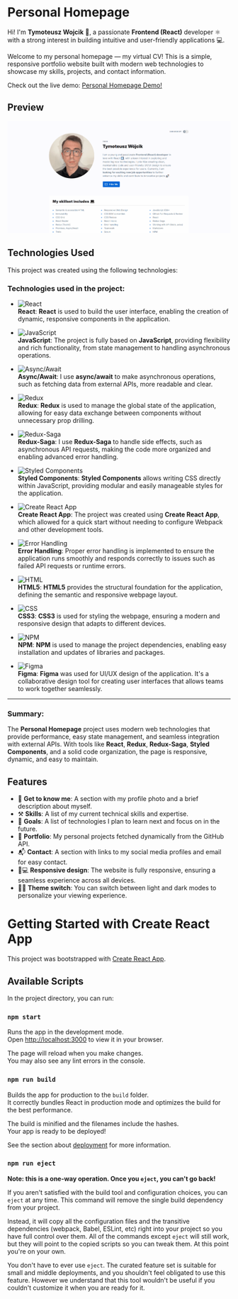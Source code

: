 # Personal Homepage

Hi! I'm **Tymoteusz Wojcik** 👋, a passionate **Frontend (React)** developer ⚛️ with a strong interest in building intuitive and user-friendly applications 💻.  

Welcome to my personal homepage — my virtual CV! This is a simple, responsive portfolio website built with modern web technologies to showcase my skills, projects, and contact information.

Check out the live demo: [Personal Homepage Demo!](https://code-timothy.github.io/personal-homepage/)

## Preview

![Gif przedstawiający działanie aplikacji](/public/images/howtouse.gif)

## Technologies Used

This project was created using the following technologies:

### Technologies used in the project:

- ![React](https://img.shields.io/badge/React-61DAFB?style=flat-square&logo=react&logoColor=white)  
  **React**: **React** is used to build the user interface, enabling the creation of dynamic, responsive components in the application.

- ![JavaScript](https://img.shields.io/badge/JavaScript-F7DF1E?style=flat-square&logo=javascript&logoColor=black)  
  **JavaScript**: The project is fully based on **JavaScript**, providing flexibility and rich functionality, from state management to handling asynchronous operations.

- ![Async/Await](https://img.shields.io/badge/Async%2FAwait-F7DF1E?style=flat-square&logo=javascript&logoColor=black)  
  **Async/Await**: I use **async/await** to make asynchronous operations, such as fetching data from external APIs, more readable and clear.

- ![Redux](https://img.shields.io/badge/Redux-764ABC?style=flat-square&logo=redux&logoColor=white)  
  **Redux**: **Redux** is used to manage the global state of the application, allowing for easy data exchange between components without unnecessary prop drilling.

- ![Redux-Saga](https://img.shields.io/badge/Redux_Saga-764ABC?style=flat-square&logo=redux-saga&logoColor=white)  
  **Redux-Saga**: I use **Redux-Saga** to handle side effects, such as asynchronous API requests, making the code more organized and enabling advanced error handling.

- ![Styled Components](https://img.shields.io/badge/Styled_Components-DB7093?style=flat-square&logo=styled-components&logoColor=white)  
  **Styled Components**: **Styled Components** allows writing CSS directly within JavaScript, providing modular and easily manageable styles for the application.

- ![Create React App](https://img.shields.io/badge/Create_React_App-09D3AC?style=flat-square&logo=create-react-app&logoColor=white)  
  **Create React App**: The project was created using **Create React App**, which allowed for a quick start without needing to configure Webpack and other development tools.

- ![Error Handling](https://img.shields.io/badge/Error_Handling-F44336?style=flat-square&logo=bugsnag&logoColor=white)  
  **Error Handling**: Proper error handling is implemented to ensure the application runs smoothly and responds correctly to issues such as failed API requests or runtime errors.

- ![HTML](https://img.shields.io/badge/HTML-E34F26?style=flat-square&logo=html5&logoColor=white)  
  **HTML5**: **HTML5** provides the structural foundation for the application, defining the semantic and responsive webpage layout.

- ![CSS](https://img.shields.io/badge/CSS-1572B6?style=flat-square&logo=css3&logoColor=white)  
  **CSS3**: **CSS3** is used for styling the webpage, ensuring a modern and responsive design that adapts to different devices.

- ![NPM](https://img.shields.io/badge/NPM-CB3837?style=flat-square&logo=npm&logoColor=white)  
  **NPM**: **NPM** is used to manage the project dependencies, enabling easy installation and updates of libraries and packages.

- ![Figma](https://img.shields.io/badge/Figma-F24E1E?style=flat-square&logo=figma&logoColor=white)  
  **Figma**: **Figma** was used for UI/UX design of the application. It's a collaborative design tool for creating user interfaces that allows teams to work together seamlessly.

---

### Summary:

The **Personal Homepage** project uses modern web technologies that provide performance, easy state management, and seamless integration with external APIs. With tools like **React**, **Redux**, **Redux-Saga**, **Styled Components**, and a solid code organization, the page is responsive, dynamic, and easy to maintain.

## Features

- 👤 **Get to know me**: A section with my profile photo and a brief description about myself.
- ⚒️ **Skills**: A list of my current technical skills and expertise.
- 🎯 **Goals**: A list of technologies I plan to learn next and focus on in the future.
- 📁 **Portfolio**: My personal projects fetched dynamically from the GitHub API.
- 📬 **Contact**: A section with links to my social media profiles and email for easy contact.
- 📱💻 **Responsive design**: The website is fully responsive, ensuring a seamless experience across all devices.
- 🌙🌞 **Theme switch**: You can switch between light and dark modes to personalize your viewing experience.


# Getting Started with Create React App

This project was bootstrapped with [Create React App](https://github.com/facebook/create-react-app).

## Available Scripts

In the project directory, you can run:

### `npm start`

Runs the app in the development mode.\
Open [http://localhost:3000](http://localhost:3000) to view it in your browser.

The page will reload when you make changes.\
You may also see any lint errors in the console.

### `npm run build`

Builds the app for production to the `build` folder.\
It correctly bundles React in production mode and optimizes the build for the best performance.

The build is minified and the filenames include the hashes.\
Your app is ready to be deployed!

See the section about [deployment](https://facebook.github.io/create-react-app/docs/deployment) for more information.

### `npm run eject`

**Note: this is a one-way operation. Once you `eject`, you can't go back!**

If you aren't satisfied with the build tool and configuration choices, you can `eject` at any time. This command will remove the single build dependency from your project.

Instead, it will copy all the configuration files and the transitive dependencies (webpack, Babel, ESLint, etc) right into your project so you have full control over them. All of the commands except `eject` will still work, but they will point to the copied scripts so you can tweak them. At this point you're on your own.

You don't have to ever use `eject`. The curated feature set is suitable for small and middle deployments, and you shouldn't feel obligated to use this feature. However we understand that this tool wouldn't be useful if you couldn't customize it when you are ready for it.